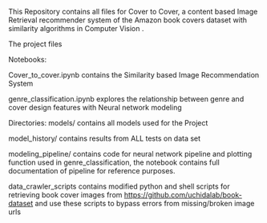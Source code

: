 This Repository contains all files for Cover to Cover, a content based Image Retrieval recommender system  of the Amazon book covers dataset with similarity algorithms in Computer Vision .

The project files

Notebooks:

Cover_to_cover.ipynb contains the Similarity based Image Recommendation System

genre_classification.ipynb explores the relationship between genre and cover design features with Neural network modeling


Directories:
models/ contains all models used for the Project

model_history/ contains results from ALL tests on data set

modeling_pipeline/ contains code for neural network pipeline and plotting function used in genre_classification, the notebook contains full documentation of pipeline for reference purposes. 

data_crawler_scripts contains modified python and shell scripts for retrieving book cover images from  https://github.com/uchidalab/book-dataset and use these scripts to bypass errors from missing/broken image urls
